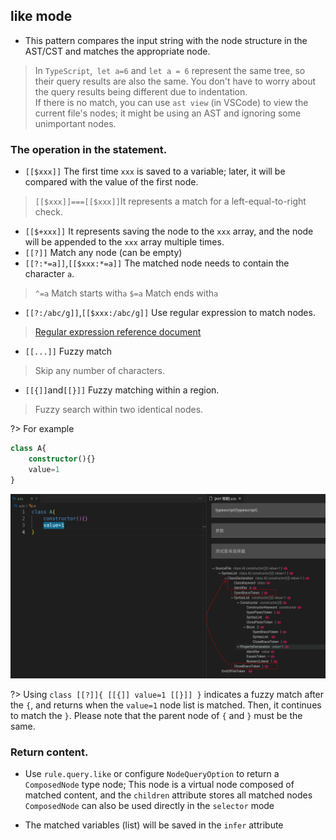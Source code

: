 ## like mode
- This pattern compares the input string with the node structure in the AST/CST and matches the appropriate node.

> In `TypeScript`,` let a=6` and `let a = 6` represent the same tree, so their query results are also the same. You don't have to worry about the query results being different due to indentation.  
> If there is no match, you can use `ast view` (in VSCode) to view the current file's nodes; it might be using an AST and ignoring some unimportant nodes.
### The operation in the statement.

- `[[$xxx]]` The first time `xxx` is saved to a variable; later, it will be compared with the value of the first node.

> `[[$xxx]]===[[$xxx]]`It represents a match for a left-equal-to-right check.
- `[[$+xxx]]` It represents saving the node to the `xxx` array, and the node will be appended to the `xxx` array multiple times.
- `[[?]]` Match any node (can be empty)
- `[[?:*=a]]`,`[[$xxx:*=a]]` The matched node needs to contain the character `a`.

> `^=a` Match starts with`a` `$=a` Match ends with`a` 

- `[[?:/abc/g]]`,`[[$xxx:/abc/g]]` Use regular expression to match nodes.

> [Regular expression reference document](https://developer.mozilla.org/en-US/docs/Web/JavaScript/Guide/Regular_expressions)

- `[[...]]` Fuzzy match

> Skip any number of characters.

- `[[{]]`and`[[}]]` Fuzzy matching within a region.

> Fuzzy search within two identical nodes.

?> For example
```ts
class A{
    constructor(){}
    value=1
}
```
![树](../image/like/like-scope.png)

?> Using `class [[?]]{ [[{]] value=1 [[}]] }` indicates a fuzzy match after the `{`, and returns when the `value=1` node list is matched. Then, it continues to match the `}`. Please note that the parent node of `{` and `}` must be the same.

### Return content.
- Use `rule.query.like` or configure `NodeQueryOption` to return a `ComposedNode` type node; This node is a virtual node composed of matched content, and the `children` attribute stores all matched nodes `ComposedNode` can also be used directly in the `selector` mode

- The matched variables (list) will be saved in the `infer` attribute

